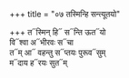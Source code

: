 +++
title = "०७ तस्मिन्हि सन्त्यूतयो"

+++
त᳓स्मिन् हि᳓ स᳓न्ति ऊत᳓यो  
वि᳓श्वा अ᳓भीरवः स᳓चा  
त᳓म् आ᳓ वहन्तु स᳓प्तयः पुरूव᳓सुम्  
म᳓दाय ह᳓रयः सुत᳓म्